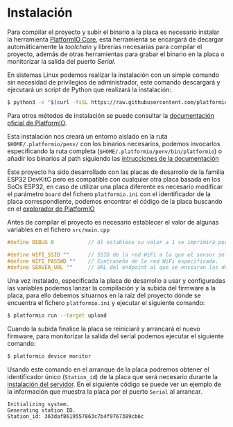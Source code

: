# Instalación

Para compilar el proyecto y subir el binario a la placa es necesario instalar la herramienta [PlatformIO Core](https://docs.platformio.org/en/latest/core/), esta herramienta se encargará de decargar automáticamente la *toolchain* y librerías necesarias para compilar el proyecto, además de otras herramientas para grabar el binario en la placa o monitorizar la salida del puerto *Serial*.

En sistemas Linux podemos realizar la instalación con un simple comando sin necesidad de privilegios de administrador, este comando descargará y ejecutará un script de Python que realizará la instalación:

```bash
$ python3 -c "$(curl -fsSL https://raw.githubusercontent.com/platformio/platformio/develop/scripts/get-platformio.py)"
```

Para otros métodos de instalación se puede consultar la [documentación oficial de PlatformIO](https://docs.platformio.org/en/latest/core/installation.html#local-download-mac-linux-windows).

Esta instalación nos creará un entorno aislado en la ruta `$HOME/.platformio/penv/` con los binarios necesarios, podemos invocarlos especificando la ruta completa (`$HOME/.platformio/penv/bin/platformio`) o añadir los binarios al path siguiendo las [intrucciones de la documentación](https://docs.platformio.org/en/latest/core/installation.html#unix-and-unix-like)

Este proyecto ha sido desarrollado con las placas de desarrollo de la familia ESP32 DevKitC pero es compatible con cualquier otra placa basada en los SoCs ESP32, en caso de utilizar una placa diferente es necesario modificar el parámetro `board` del fichero `platformio.ini` con el identificador de la placa correspondiente, podemos encontrar el código de la placa buscando en el [explorador de PlatformIO](https://platformio.org/boards)

Antes de compilar el proyecto es necesario establecer el valor de algunas variables en el fichero `src/main.cpp`
 
```C
#define DEBUG 0           // Al establece su valor a 1 se imprimirá por el puerto Serial información de depuración, por ejemplo, las detecciones realizadas o el JSON enviado al servidor central. Por defecto su valor es 0.

#define WIFI_SSID ""      // SSID de la red WiFi a la que el sensor se conectará para enviar las detecciones.
#define WIFI_PASSWD ""    // Contraseña de la red WiFi especificada.
#define SERVER_URL ""     // URL del endpoint al que se enviaran las detecciones (http://<host>:<puerto>/api/v1.0/detections-collection/).
```

Una vez instalado, especificada la placa de desarrollo a usar y configuradas las variables podemos lanzar la compilación y la subida del firmware a la placa, para ello debemos situarnos en la raíz del proyecto dónde se encuentra el fichero `platformio.ini` y ejecutar el siguiente comando:

```bash
$ platformio run --target upload
```

Cuando la subida finalice la placa se reiniciará y arrancará el nuevo firmware, para monitorizar la salida del serial podemos ejecutar el siguiente comando:
```bash
$ platformio device monitor
```

Usando este comando en el arranque de la placa podremos obtener el identificador único (`Station_id`) de la placa que será necesario durante la [instalación del servidor](https://github.com/adalsa91/vedetra-server/blob/master/INSTALL.md). En el siguiente código se puede ver un ejemplo de la información que muestra la placa por el puerto `Serial` al arrancar.

```
Initializing system.
Generating station ID.
Station_id: 363daf8619557863c7b4f9767389cb6c
```
